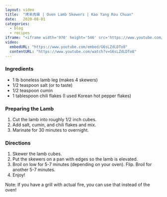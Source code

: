 ```yaml
---
layout: video
title:  "烤羊肉串 | Oven Lamb Skewers | Kao Yang Rou Chuan"
date:   2020-08-01
categories:
  - blog
  - recipes
iframe: "<iframe width='970' height='546' src='https://www.youtube.com/embed/G6sLZdLDTo8' frameborder='0' allow='accelerometer; autcoplay; encrypted-media; gyroscope; picture-in-picture' allowfullscreen></iframe>"
video:
  embedURL: "https://www.youtube.com/embed/G6sLZdLDTo8"
  contentURL: "https://www.youtube.com/watch?v=G6sLZdLDTo8"
---
```


### Ingredients

* 1 lb boneless lamb leg (makes 4 skewers)
* 1/2 teaspoon salt (or to taste)
* 1/2 teaspoon cumin
* 1 tablespoon chili flakes (I used Korean hot pepper flakes)

### Preparing the Lamb
1. Cut the lamb into roughly 1/2 inch cubes.
1. Add salt, cumin, and chili flakes and mix.
1. Marinate for 30 minutes to overnight.

### Directions
1. Skewer the lamb cubes.
1. Put the skewers on a pan with edges so the lamb is elevated.
1. Broil on low for 5-7 minutes (depending on your oven). Flip. Broil for another 5-7 minutes.
1. Enjoy!

Note: If you have a grill with actual fire, you can use that instead of the oven!
